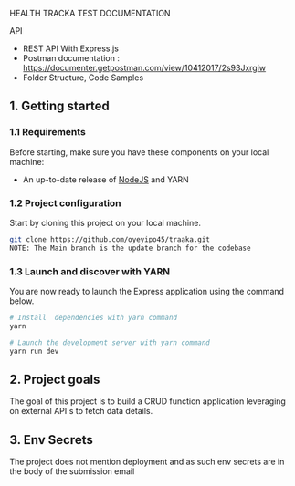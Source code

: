 HEALTH TRACKA TEST DOCUMENTATION


API

- REST API With Express.js
- Postman documentation : https://documenter.getpostman.com/view/10412017/2s93Jxrgiw
- Folder Structure, Code Samples

## 1. Getting started

### 1.1 Requirements

Before starting, make sure you have these components on your local machine:

- An up-to-date release of [NodeJS](https://nodejs.org/) and YARN


### 1.2 Project configuration

Start by cloning this project on your local machine.

``` sh
git clone https://github.com/oyeyipo45/traaka.git
NOTE: The Main branch is the update branch for the codebase
```

### 1.3 Launch and discover with YARN

You are now ready to launch the Express application using the command below.

```sh
# Install  dependencies with yarn command
yarn
```
```sh
# Launch the development server with yarn command
yarn run dev
```

## 2. Project goals

The goal of this project is to build a CRUD function application leveraging on external API's to fetch data details.


## 3. Env Secrets
The project does not mention deployment and as such env secrets are in the body of the submission email
